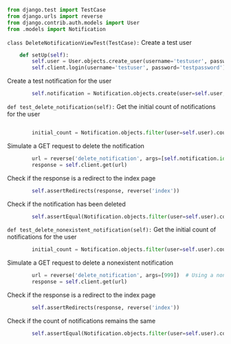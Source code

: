 ```python
from django.test import TestCase
from django.urls import reverse
from django.contrib.auth.models import User
from .models import Notification
```


`class DeleteNotificationViewTest(TestCase):`
Create a test user
```python
    def setUp(self):
        self.user = User.objects.create_user(username='testuser', password='testpassword')
        self.client.login(username='testuser', password='testpassword')
```
Create a test notification for the user
```python
        self.notification = Notification.objects.create(user=self.user, message='Test notification')
```
`def test_delete_notification(self):`
Get the initial count of notifications for the user
```python

        initial_count = Notification.objects.filter(user=self.user).count()
```
Simulate a GET request to delete the notification
```python
        url = reverse('delete_notification', args=[self.notification.id])
        response = self.client.get(url)
```
Check if the response is a redirect to the index page
```python
        self.assertRedirects(response, reverse('index'))
```
 Check if the notification has been deleted
```python
        self.assertEqual(Notification.objects.filter(user=self.user).count(), initial_count - 1)
```

`def test_delete_nonexistent_notification(self):`
Get the initial count of notifications for the user
```python
        initial_count = Notification.objects.filter(user=self.user).count()
```
Simulate a GET request to delete a nonexistent notification
```python
        url = reverse('delete_notification', args=[999])  # Using a nonexistent notification ID
        response = self.client.get(url)
```
Check if the response is a redirect to the index page
```python
        self.assertRedirects(response, reverse('index'))
```

Check if the count of notifications remains the same
```python
        self.assertEqual(Notification.objects.filter(user=self.user).count(), initial_count)
```
